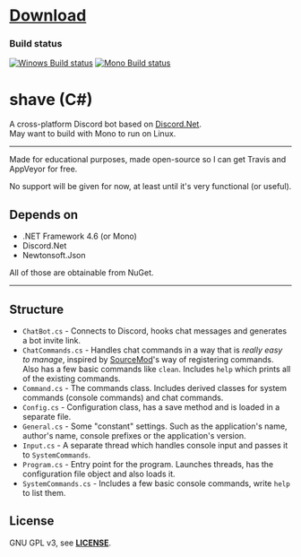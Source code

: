 # [Download](https://github.com/shavitush/shave/releases/latest)

### Build status
[![Winows Build status](https://ci.appveyor.com/api/projects/status/5mp336mkterpsam6?svg=true)](https://ci.appveyor.com/project/shavitush/shave) [![Mono Build status](https://travis-ci.org/shavitush/shave.svg?branch=master)](https://travis-ci.org/shavitush/shave)

# shave (C#)
A cross-platform Discord bot based on [Discord.Net](https://github.com/RogueException/Discord.Net).  
May want to build with Mono to run on Linux.
___

Made for educational purposes, made open-source so I can get Travis and AppVeyor for free.

No support will be given for now, at least until it's very functional (or useful).

Depends on
--
* .NET Framework 4.6 (or Mono)
* Discord.Net
* Newtonsoft.Json

All of those are obtainable from NuGet.

___

Structure
--
* `ChatBot.cs` - Connects to Discord, hooks chat messages and generates a bot invite link.
* `ChatCommands.cs` - Handles chat commands in a way that is *really easy to manage*, inspired by [SourceMod](https://sourcemod.net/)'s way of registering commands. Also has a few basic commands like `clean`. Includes `help` which prints all of the existing commands.
* `Command.cs` - The commands class. Includes derived classes for system commands (console commands) and chat commands.
* `Config.cs` - Configuration class, has a save method and is loaded in a separate file.
* `General.cs` - Some "constant" settings. Such as the application's name, author's name, console prefixes or the application's version.
* `Input.cs` - A separate thread which handles console input and passes it to `SystemCommands`.
* `Program.cs` - Entry point for the program. Launches threads, has the configuration file object and also loads it.
* `SystemCommands.cs` - Includes a few basic console commands, write `help` to list them.

License
--
GNU GPL v3, see **[LICENSE](https://github.com/shavitush/shave/blob/master/LICENSE)**.
